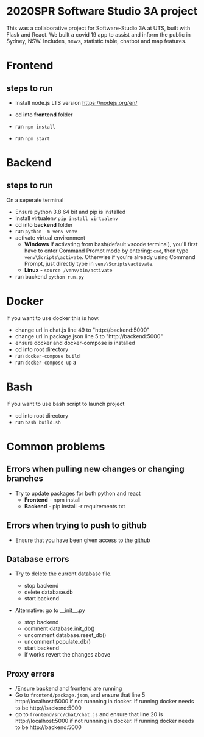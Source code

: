 # 2020SPR Software Studio 3A project
This was a collaborative project for Software-Studio 3A at UTS, built with Flask and React. We built a covid 19 app to assist and inform the public in Sydney, NSW. Includes, news, statistic table, chatbot and map features.
# Frontend

## steps to run
* Install node.js LTS version https://nodejs.org/en/

* cd into __frontend__ folder
* run `npm install`
* run `npm start`
# Backend

## steps to run

On a seperate terminal
* Ensure python 3.8 64 bit and pip is installed
* Install virtualenv `pip install virtualenv`
* cd into __backend__ folder
* run `python -m venv venv`
* activate virtual environment
  * __Windows__
    If activating from bash(default vscode terminal), you'll first have to enter Command Prompt mode by entering: `cmd`,
    then type `venv\Scripts\activate`. Otherwise if you're already using Command Prompt, just directly type in `venv\Scripts\activate`.
  * __Linux__ - `source /venv/bin/activate`
* run backend `python run.py`

# Docker
If you want to use docker this is how.
* change url in chat.js line 49 to "http://backend:5000"
* change url in package.json line 5 to "http://backend:5000"
* ensure docker and docker-compose is installed
* cd into root directory
* run `docker-compose build`
* run `docker-compose up` a

# Bash
If you want to use bash script to launch project
* cd into root directory
* run `bash build.sh`

# Common problems
## Errors when pulling new changes or changing branches
* Try to update packages for both python and react
  * __Frontend__ - npm install
  * __Backend__ - pip install -r requirements.txt

## Errors when trying to push to github
* Ensure that you have been given access to the github

## Database errors
* Try to delete the current database file.
  * stop backend
  * delete database.db
  * start backend
  
* Alternative: go to \_\_init\_\_.py 
  * stop backend
  * comment database.init_db()
  * uncomment database.reset_db()
  * uncomment populate_db()
  * start backend
  * if works revert the changes above

## Proxy errors
* /Ensure backend and frontend are running
* Go to `frontend/package.json`, and ensure that line 5 http://localhost:5000 if not runnning in docker. If running docker needs to be http://backend:5000
* go to `frontend/src/chat/chat.js` and ensure that line 20 is http://localhost:5000 if not runnning in docker. If running docker needs to be http://backend:5000
